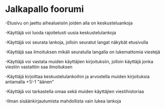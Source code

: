 # Jalkapallo foorumi

-Etusivu on jaettu aihealueisiin joiden alla on keskusteluankoja

-Käyttäjä voi luoda rajoitetusti uusia keskustelulankoja

-Käyttäjä voi seurata lankoja, jolloin seuratut langat näkybät etusivulla

-Käyttäjä saa ilmoituksen mikäli seuratulla langalla on lukemattomia viestejä

-Käyttäjä voi vastata muiden käyttäjien kirjoituksiin, jolloin käyttäjä jonka viestiin vastattiin saa ilmoituksen

-Käyttäjä kirjoittaa keskustelulankoihin ja arvostella muiden kirjoituksia antamalla +1/-1 "äänen"

-Käyttäjä voi tarkastella omaa sekä muiden käyttäjien viestihistoriaa

-Ilman sisäänkirjautumista mahdollista vain lukea lankoja
